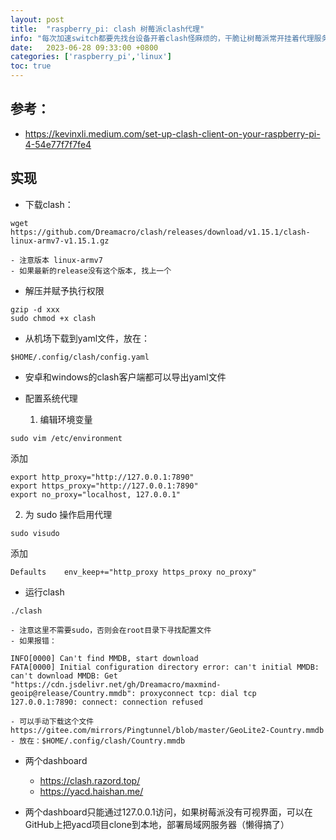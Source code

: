 ```yaml
---
layout: post
title:  "raspberry_pi: clash 树莓派clash代理"
info: "每次加速switch都要先找台设备开着clash怪麻烦的，干脆让树莓派常开挂着代理服务"
date:   2023-06-28 09:33:00 +0800
categories: ['raspberry_pi','linux']
toc: true
---
```





## 参考：
  - https://kevinxli.medium.com/set-up-clash-client-on-your-raspberry-pi-4-54e77f7f7fe4



## 实现

- 下载clash：
```
wget https://github.com/Dreamacro/clash/releases/download/v1.15.1/clash-linux-armv7-v1.15.1.gz
```
    - 注意版本 linux-armv7
    - 如果最新的release没有这个版本, 找上一个


- 解压并赋予执行权限
```
gzip -d xxx
sudo chmod +x clash
```

- 从机场下载到yaml文件，放在：
```
$HOME/.config/clash/config.yaml
```
  - 安卓和windows的clash客户端都可以导出yaml文件

- 配置系统代理
  1. 编辑环境变量
```
sudo vim /etc/environment
```
添加
```
export http_proxy="http://127.0.0.1:7890"
export https_proxy="http://127.0.0.1:7890"
export no_proxy="localhost, 127.0.0.1"
```

  2. 为 sudo 操作启用代理
```
sudo visudo
```
添加
```
Defaults    env_keep+="http_proxy https_proxy no_proxy"
```


- 运行clash
```
./clash
```
    - 注意这里不需要sudo，否则会在root目录下寻找配置文件
    - 如果报错：
```
INFO[0000] Can't find MMDB, start download
FATA[0000] Initial configuration directory error: can't initial MMDB: can't download MMDB: Get "https://cdn.jsdelivr.net/gh/Dreamacro/maxmind-geoip@release/Country.mmdb": proxyconnect tcp: dial tcp 127.0.0.1:7890: connect: connection refused
```

    - 可以手动下载这个文件
    https://gitee.com/mirrors/Pingtunnel/blob/master/GeoLite2-Country.mmdb
    - 放在：$HOME/.config/clash/Country.mmdb


- 两个dashboard
  - https://clash.razord.top/
  - https://yacd.haishan.me/



- 两个dashboard只能通过127.0.0.1访问，如果树莓派没有可视界面，可以在GitHub上把yacd项目clone到本地，部署局域网服务器（懒得搞了）



